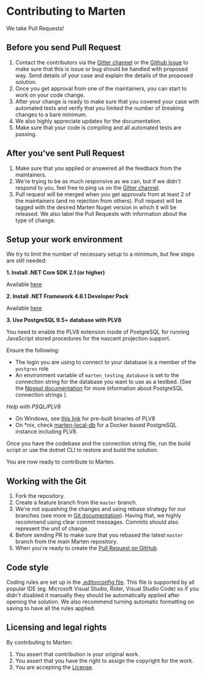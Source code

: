# Contributing to Marten 

We take Pull Requests!

## Before you send Pull Request


1. Contact the contributors via the [Gitter channel](https://gitter.im/JasperFx/marten) or the [Github Issue](https://github.com/JasperFx/marten/issues/new) to make sure that this is issue or bug should be handled with proposed way. Send details of your case and explain the details of the proposed solution.
2. Once you get approval from one of the maintainers, you can start to work on your code change.
3. After your change is ready to make sure that you covered your case with automated tests and verify that you limited the number of breaking changes to a bare minimum.
4. We also highly appreciate updates for the documentation.
5. Make sure that your code is compiling and all automated tests are passing.
 
## After you've sent Pull Request

1. Make sure that you applied or answered all the feedback from the maintainers.
2. We're trying to be as much responsive as we can, but if we didn't respond to you, feel free to ping us on the [Gitter channel](https://gitter.im/JasperFx/marten).
3. Pull request will be merged when you get approvals from at least 2 of the maintainers (and no rejection from others). Pull request will be tagged with the desired Marten Nuget version in which it will be released. We also label the Pull Requests with information about the type of change. 

## Setup your work environment

We try to limit the number of necessary setup to a minimum, but few steps are still needed:
 
**1. Install .NET Core SDK 2.1 (or higher)**
 
Available [here](https://www.microsoft.com/net/download/core)
 
**2. Install .NET Framework 4.6.1 Developer Pack**
 
Available [here](https://dotnet.microsoft.com/download/thank-you/net461-developer-pack)
 
**3. Use PostgreSQL **9.5+** database with PLV8**
 
You need to enable the PLV8 extension inside of PostgreSQL for running JavaScript stored procedures for the nascent projection support.
 
Ensure the following:
 
- The login you are using to connect to your database is a member of the `postgres` role
- An environment variable of `marten_testing_database` is set to the connection string for the database you want to use as a testbed. (See the [Npgsql documentation](http://www.npgsql.org/doc/connection-string-parameters.html) for more information about PostgreSQL connection strings ).
 
_Help with PSQL/PLV8_
 
- On Windows, see [this link](http://www.postgresonline.com/journal/archives/360-PLV8-binaries-for-PostgreSQL-9.5-windows-both-32-bit-and-64-bit.html) for pre-built binaries of PLV8
- On *nix, check [marten-local-db](https://github.com/eouw0o83hf/marten-local-db) for a Docker based PostgreSQL instance including PLV8.
 
Once you have the codebase and the connection string file, run the build script or use the dotnet CLI to restore and build the solution.
 
You are now ready to contribute to Marten.

## Working with the Git

1. Fork the repository.
2. Create a feature branch from the `master` branch.
3. We're not squashing the changes and using rebase strategy for our branches (see more in [Git documentation](https://git-scm.com/book/en/v2/Git-Branching-Rebasing)). Having that, we highly recommend using clear commit messages. Commits should also represent the unit of change.
4. Before sending PR to make sure that you rebased the latest `master` branch from the main Marten repository.
5. When you're ready to create the [Pull Request on GitHub](https://github.com/JasperFx/marten/compare).

## Code style

Coding rules are set up in the [.editorconfig file](.editorconfig). This file is supported by all popular IDE (eg. Microsoft Visual Studio, Rider, Visual Studio Code) so if you didn't disabled it manually they should be automatically applied after opening the solution. We also recommend turning automatic formatting on saving to have all the rules applied.

## Licensing and legal rights

By contributing to Marten:

1. You assert that contribution is your original work.
2. You assert that you have the right to assign the copyright for the work.
3. You are accepting the [License](LICENSE).


